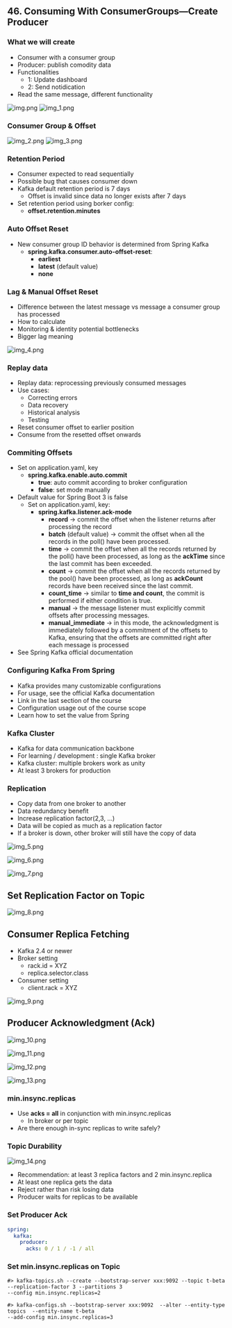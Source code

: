 ## 46. Consuming With ConsumerGroups—Create Producer

### What we will create

* Consumer with a consumer group
* Producer: publish comodity data
* Functionalities 
  * 1: Update dashboard
  * 2: Send notidication 
* Read the same message, different functionality

![img.png](img.png)
![img_1.png](img_1.png)


### Consumer Group & Offset

![img_2.png](img_2.png)
![img_3.png](img_3.png)


### Retention Period
* Consumer expected to read sequentially
* Possible bug that causes consumer down 
* Kafka default retention period is 7 days 
  * Offset is invalid since data no longer exists after 7 days
* Set retention period using borker config:
  * **offset.retention.minutes**

### Auto Offset Reset

* New consumer group ID behavior is determined from Spring Kafka
  - **spring.kafka.consumer.auto-offset-reset**: 
    - **earliest**
    - **latest** (default value)
    - **none**

### Lag & Manual Offset Reset

* Difference between the latest message vs message a consumer group has processed 
* How to calculate
* Monitoring & identity potential bottlenecks
* Bigger lag meaning

![img_4.png](img_4.png)


### Replay data

* Replay data: reprocessing previously consumed messages
* Use cases:
  * Correcting errors
  * Data recovery 
  * Historical analysis
  * Testing
* Reset consumer offset to earlier position
* Consume from the resetted offset onwards


### Commiting Offsets

* Set on application.yaml, key 
  * **spring.kafka.enable.auto.commit**
    * **true**: auto commit according to broker configuration
    * **false**: set mode manually
* Default value for Spring Boot 3 is false
  * Set on application.yaml, key:
    * **spring.kafka.listener.ack-mode**
      * **record** → commit the offset when the listener returns after processing the record
      * **batch** (default value) → commit the offset when all the records in the poll() have been processed. 
      * **time** → commit the offset when all the records returned by the poll() have been processed, as long as the **ackTime** since the last commit has been exceeded.
      * **count** → commit the offset when all the records returned by the pool() have been processed, as long as **ackCount** records have been received since the last commit.
      * **count_time** → similar to **time and count**, the commit is performed if either condition is true.
      * **manual** → the message listener must explicitly commit offsets after processing messages.
      * **manual_immediate** → in this mode, the acknowledgment is immediately followed by a commitment of the offsets to Kafka, ensuring that the offsets are committed right after 
      each message is processed
* See Spring Kafka official documentation


### Configuring Kafka From Spring 
* Kafka provides many customizable configurations
* For usage, see the official Kafka documentation
* Link in the last section of the course 
* Configuration usage out of the course scope
* Learn how to set the value from Spring 


### Kafka Cluster

* Kafka for data communication backbone
* For learning / development : single Kafka broker
* Kafka cluster: multiple brokers work as unity
* At least 3 brokers for production

### Replication 

* Copy data from one broker to another 
* Data redundancy benefit
* Increase replication factor(2,3, ...)
* Data will be copied as much as a replication factor
* If a broker is down, other broker will still have the copy of data

![img_5.png](img_5.png)

![img_6.png](img_6.png)

![img_7.png](img_7.png)


## Set Replication Factor on Topic

![img_8.png](img_8.png)


## Consumer Replica Fetching

* Kafka 2.4 or newer
* Broker setting
  * rack.id = XYZ
  * replica.selector.class
* Consumer setting
  * client.rack = XYZ

![img_9.png](img_9.png)


## Producer Acknowledgment (Ack)

![img_10.png](img_10.png)

![img_11.png](img_11.png)

![img_12.png](img_12.png)

![img_13.png](img_13.png)

### min.insync.replicas 
 * Use **acks = all** in conjunction with min.insync.replicas
   * In broker or per topic 
 * Are there enough in-sync replicas to write safely? 

### Topic Durability

![img_14.png](img_14.png)

* Recommendation: at least 3 replica factors and 2 min.insync.replica
* At least one replica gets the data
* Reject rather than risk losing data
* Producer waits for replicas to be available

### Set Producer Ack
```yaml
spring:
  kafka:
    producer:
      acks: 0 / 1 / -1 / all
```

### Set min.insync.replicas on Topic

```shell
#> kafka-topics.sh --create --bootstrap-server xxx:9092 --topic t-beta --replication-factor 3 --partitions 3 
--config min.insync.replicas=2
```

```shell
#> kafka-configs.sh --bootstrap-server xxx:9092  --alter --entity-type topics  --entity-name t-beta
--add-config min.insync.replicas=3
```